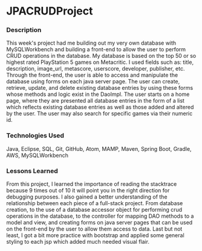 # JPACRUDProject

### Description
This week's project had me building out my very own database with MySQLWorkbench and building a front-end to allow the user to perform CRUD operations in the database. My database is based on the top 50 or so highest rated PlayStation 5 games on Metacritic. I used fields such as: title, description, image_url, metascore, userscore, developer, publisher, etc. Through the front-end, the user is able to access and manipulate the database using forms on each java server page. The user can create, retrieve, update, and delete existing database entries by using these forms whose methods and logic exist in the DaoImpl. The user starts on a home page, where they are presented all database entries in the form of a list which reflects existing database entries as well as those added and altered by the user. The user may also search for specific games via their numeric id.  

### Technologies Used
Java, Eclipse, SQL, Git, GitHub, Atom, MAMP, Maven, Spring Boot, Gradle, AWS, MySQLWorkbench

### Lessons Learned
From this project, I learned the importance of reading the stacktrace because 9 times out of 10 it will point you in the right direction for debugging purposes. I also gained a better understanding of the relationship between each piece of a full-stack project. From database creation, to the use of a database accessor object for performing crud operations in the database, to the controller for mapping DAO methods to a model and view, and creating forms on java server pages that can be used on the front-end by the user to allow them access to data. Last but not least, I got a bit more practice with bootstrap and applied some general styling to each jsp which added much needed visual flair.
